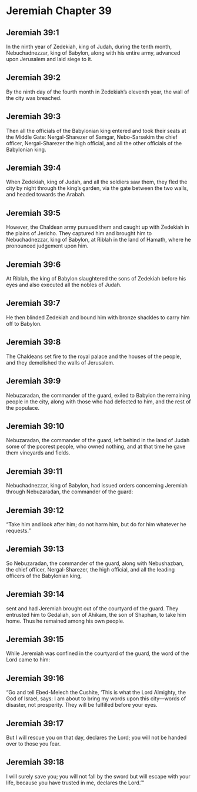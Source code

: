 # Jeremiah Chapter 39

## Jeremiah 39:1
In the ninth year of Zedekiah, king of Judah, during the tenth month, Nebuchadnezzar, king of Babylon, along with his entire army, advanced upon Jerusalem and laid siege to it.

## Jeremiah 39:2
By the ninth day of the fourth month in Zedekiah’s eleventh year, the wall of the city was breached.

## Jeremiah 39:3
Then all the officials of the Babylonian king entered and took their seats at the Middle Gate: Nergal-Sharezer of Samgar, Nebo-Sarsekim the chief officer, Nergal-Sharezer the high official, and all the other officials of the Babylonian king.

## Jeremiah 39:4
When Zedekiah, king of Judah, and all the soldiers saw them, they fled the city by night through the king’s garden, via the gate between the two walls, and headed towards the Arabah.

## Jeremiah 39:5
However, the Chaldean army pursued them and caught up with Zedekiah in the plains of Jericho. They captured him and brought him to Nebuchadnezzar, king of Babylon, at Riblah in the land of Hamath, where he pronounced judgement upon him.

## Jeremiah 39:6
At Riblah, the king of Babylon slaughtered the sons of Zedekiah before his eyes and also executed all the nobles of Judah.

## Jeremiah 39:7
He then blinded Zedekiah and bound him with bronze shackles to carry him off to Babylon.

## Jeremiah 39:8
The Chaldeans set fire to the royal palace and the houses of the people, and they demolished the walls of Jerusalem.

## Jeremiah 39:9
Nebuzaradan, the commander of the guard, exiled to Babylon the remaining people in the city, along with those who had defected to him, and the rest of the populace.

## Jeremiah 39:10
Nebuzaradan, the commander of the guard, left behind in the land of Judah some of the poorest people, who owned nothing, and at that time he gave them vineyards and fields.

## Jeremiah 39:11
Nebuchadnezzar, king of Babylon, had issued orders concerning Jeremiah through Nebuzaradan, the commander of the guard:

## Jeremiah 39:12
“Take him and look after him; do not harm him, but do for him whatever he requests.”

## Jeremiah 39:13
So Nebuzaradan, the commander of the guard, along with Nebushazban, the chief officer, Nergal-Sharezer, the high official, and all the leading officers of the Babylonian king,

## Jeremiah 39:14
sent and had Jeremiah brought out of the courtyard of the guard. They entrusted him to Gedaliah, son of Ahikam, the son of Shaphan, to take him home. Thus he remained among his own people.

## Jeremiah 39:15
While Jeremiah was confined in the courtyard of the guard, the word of the Lord came to him:

## Jeremiah 39:16
“Go and tell Ebed-Melech the Cushite, ‘This is what the Lord Almighty, the God of Israel, says: I am about to bring my words upon this city—words of disaster, not prosperity. They will be fulfilled before your eyes.

## Jeremiah 39:17
But I will rescue you on that day, declares the Lord; you will not be handed over to those you fear.

## Jeremiah 39:18
I will surely save you; you will not fall by the sword but will escape with your life, because you have trusted in me, declares the Lord.’”
